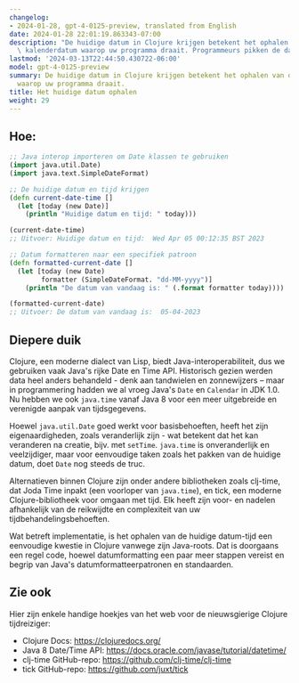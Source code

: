 ```yaml
---
changelog:
- 2024-01-28, gpt-4-0125-preview, translated from English
date: 2024-01-28 22:01:19.863343-07:00
description: "De huidige datum in Clojure krijgen betekent het ophalen van de huidige\
  \ kalenderdatum waarop uw programma draait. Programmeurs pikken de datum op om\u2026"
lastmod: '2024-03-13T22:44:50.430722-06:00'
model: gpt-4-0125-preview
summary: De huidige datum in Clojure krijgen betekent het ophalen van de huidige kalenderdatum
  waarop uw programma draait.
title: Het huidige datum ophalen
weight: 29
---
```


## Hoe:
```Clojure
;; Java interop importeren om Date klassen te gebruiken
(import java.util.Date)
(import java.text.SimpleDateFormat)

;; De huidige datum en tijd krijgen
(defn current-date-time []
  (let [today (new Date)]
    (println "Huidige datum en tijd: " today)))

(current-date-time)
;; Uitvoer: Huidige datum en tijd:  Wed Apr 05 00:12:35 BST 2023

;; Datum formatteren naar een specifiek patroon
(defn formatted-current-date []
  (let [today (new Date)
        formatter (SimpleDateFormat. "dd-MM-yyyy")]
    (println "De datum van vandaag is: " (.format formatter today))))

(formatted-current-date)
;; Uitvoer: De datum van vandaag is:  05-04-2023
```

## Diepere duik
Clojure, een moderne dialect van Lisp, biedt Java-interoperabiliteit, dus we gebruiken vaak Java's rijke Date en Time API. Historisch gezien werden data heel anders behandeld - denk aan tandwielen en zonnewijzers – maar in programmering hadden we al vroeg Java's `Date` en `Calendar` in JDK 1.0. Nu hebben we ook `java.time` vanaf Java 8 voor een meer uitgebreide en verenigde aanpak van tijdsgegevens.

Hoewel `java.util.Date` goed werkt voor basisbehoeften, heeft het zijn eigenaardigheden, zoals veranderlijk zijn - wat betekent dat het kan veranderen na creatie, bijv. met `setTime`. `java.time` is onveranderlijk en veelzijdiger, maar voor eenvoudige taken zoals het pakken van de huidige datum, doet `Date` nog steeds de truc.

Alternatieven binnen Clojure zijn onder andere bibliotheken zoals clj-time, dat Joda Time inpakt (een voorloper van `java.time`), en tick, een moderne Clojure-bibliotheek voor omgaan met tijd. Elk heeft zijn voor- en nadelen afhankelijk van de reikwijdte en complexiteit van uw tijdbehandelingsbehoeften.

Wat betreft implementatie, is het ophalen van de huidige datum-tijd een eenvoudige kwestie in Clojure vanwege zijn Java-roots. Dat is doorgaans een regel code, hoewel datumformatting een paar meer stappen vereist en begrip van Java's datumformatteerpatronen en standaarden.

## Zie ook
Hier zijn enkele handige hoekjes van het web voor de nieuwsgierige Clojure tijdreiziger:

- Clojure Docs: https://clojuredocs.org/
- Java 8 Date/Time API: https://docs.oracle.com/javase/tutorial/datetime/
- clj-time GitHub-repo: https://github.com/clj-time/clj-time
- tick GitHub-repo: https://github.com/juxt/tick
